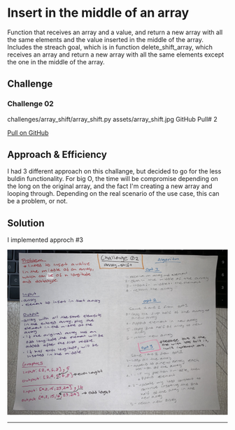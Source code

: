# Insert in the middle of an array
Function that receives an array and a value, and return a new array with all the same elements and the value inserted in the middle of the array.
Includes the streach goal, which is in function delete_shift_array, which receives an array and return a new array with all the same elements except the one in the middle of the array.

## Challenge
### Challenge 02

challenges/array_shift/array_shift.py
assets/array_shift.jpg
GitHub Pull# 2

[Pull on GitHub](https://github.com/ilealm/data-structures-and-algorithms-python/pull/2)


## Approach & Efficiency
I had 3 different approach on this challange, but decided to go for the less buldin functionality.
For big O, the time will be compromise depending on the long on the original array, and the fact I'm creating a new array and looping through.
Depending on the real scenario of the use case, this can be a problem, or not.

## Solution
I implemented approch #3

![My solution](/assets/array_shift.jpg)
_______
